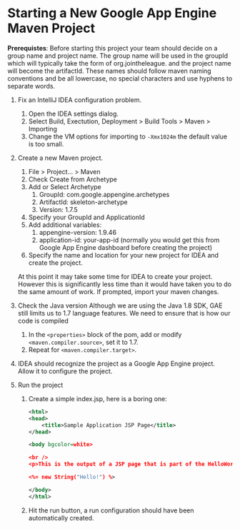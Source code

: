 Starting a New Google App Engine Maven Project
==============================================
**Prerequistes**: Before starting this project your team should decide on a group name and project name. The group name will be used in the groupId which will typically take the form of org.jointheleague.<group-name> and the project name will become the artifactId. These names should follow maven naming conventions and be all lowercase, no special characters and use hyphens to separate words.

1. Fix an IntelliJ IDEA configuration problem.
    1. Open the IDEA settings dialog.
    2. Select Build, Exectution, Deployment > Build Tools > Maven > Importing
    3. Change the VM options for importing to `-Xmx1024m` the default value is too small.

2. Create a new Maven project.
    1. File > Project... > Maven
    2. Check Create from Archetype
    3. Add or Select Archetype
        1. GroupId: com.google.appengine.archetypes
        2. ArtifactId: skeleton-archetype
        3. Version: 1.7.5
    4. Specify your GroupId and ApplicationId
    5. Add additional variables:
        1. appengine-version: 1.9.46
        2. application-id: your-app-id (normally you would get this from Google App Engine dashboard before creating the project)
    6. Specify the name and location for your new project for IDEA and create the project.
    
    At this point it may take some time for IDEA to create your project. However this is significantly less time than it would have taken you to do the same amount of work. If prompted, import your maven changes.

3. Check the Java version
Although we are using the Java 1.8 SDK, GAE still limits us to 1.7 language features. We need to ensure that is how our code is compiled
    1. In the `<properties>` block of the pom, add or modify `<maven.compiler.source>`, set it to 1.7.
    2. Repeat for `<maven.compiler.target>`.

4. IDEA should recognize the project as a Google App Engine project. Allow it to configure the project.

5. Run the project
    1. Create a simple index.jsp, here is a boring one:
    
         ```xml
         <html>
         <head>
             <title>Sample Application JSP Page</title>
         </head>
         
         <body bgcolor=white>
         
         <br />
         <p>This is the output of a JSP page that is part of the HelloWorld application.</p>
         
         <%= new String("Hello!") %>
         
         </body>
         </html> 
         ```
    2. Hit the run button, a run configuration should have been automatically created.
    

